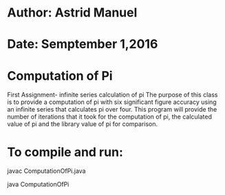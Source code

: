# Author: Astrid Manuel
# Date: Semptember 1,2016

# Computation of Pi
First Assignment- infinite series calculation of pi
The purpose of this class is to provide a computation of pi
with six significant figure accuracy using an infinite series 
that calculates pi over four. This program will provide the 
number of iterations that it took for the computation of pi, 
the calculated value of pi and the library value of pi for
comparison.

#	To compile and run:
javac ComputationOfPi.java

java ComputationOfPi
